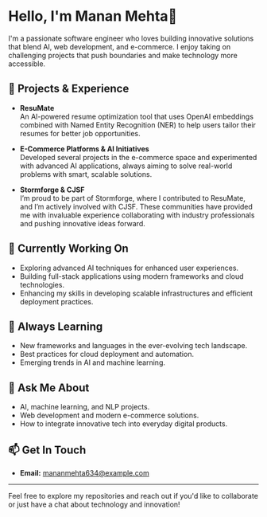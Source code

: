 # Hello, I'm Manan Mehta👋

I'm a passionate software engineer who loves building innovative solutions that blend AI, web development, and e-commerce. I enjoy taking on challenging projects that push boundaries and make technology more accessible.

## 🚀 Projects & Experience

- **ResuMate**  
  An AI-powered resume optimization tool that uses OpenAI embeddings combined with Named Entity Recognition (NER) to help users tailor their resumes for better job opportunities.

- **E-Commerce Platforms & AI Initiatives**  
  Developed several projects in the e-commerce space and experimented with advanced AI applications, always aiming to solve real-world problems with smart, scalable solutions.

- **Stormforge & CJSF**  
  I’m proud to be part of Stormforge, where I contributed to ResuMate, and I’m actively involved with CJSF. These communities have provided me with invaluable experience collaborating with industry professionals and pushing innovative ideas forward.

## 🔭 Currently Working On

- Exploring advanced AI techniques for enhanced user experiences.
- Building full-stack applications using modern frameworks and cloud technologies.
- Enhancing my skills in developing scalable infrastructures and efficient deployment practices.

## 🌱 Always Learning

- New frameworks and languages in the ever-evolving tech landscape.
- Best practices for cloud deployment and automation.
- Emerging trends in AI and machine learning.

## 💬 Ask Me About

- AI, machine learning, and NLP projects.
- Web development and modern e-commerce solutions.
- How to integrate innovative tech into everyday digital products.

## 📫 Get In Touch

- **Email:** [mananmehta634@example.com](mailto:mananmehta634@gmail.com)

---

Feel free to explore my repositories and reach out if you'd like to collaborate or just have a chat about technology and innovation!

